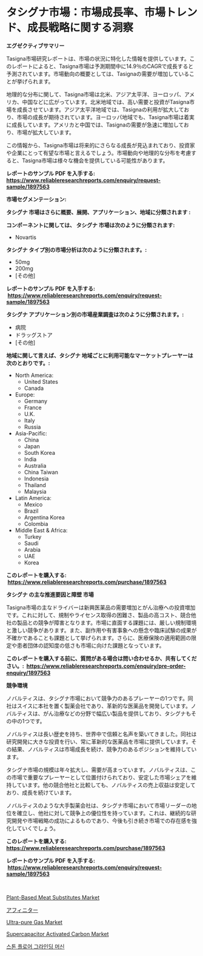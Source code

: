 <p><h1>タシグナ市場：市場成長率、市場トレンド、成長戦略に関する洞察</h1></p><p><strong>エグゼクティブサマリー</strong></p>
<p><p>Tasigna市場研究レポートは、市場の状況に特化した情報を提供しています。このレポートによると、Tasigna市場は予測期間中に14.9％のCAGRで成長すると予測されています。市場動向の概要としては、Tasignaの需要が増加していることが挙げられます。</p><p>地理的な分布に関して、Tasigna市場は北米、アジア太平洋、ヨーロッパ、アメリカ、中国などに広がっています。北米地域では、高い需要と投資がTasigna市場を成長させています。アジア太平洋地域では、Tasignaの利用が拡大しており、市場の成長が期待されています。ヨーロッパ地域でも、Tasigna市場は着実に成長しています。アメリカと中国では、Tasignaの需要が急速に増加しており、市場が拡大しています。</p><p>この情報から、Tasigna市場は将来的にさらなる成長が見込まれており、投資家や企業にとって有望な市場と言えるでしょう。市場動向や地理的な分布を考慮すると、Tasigna市場は様々な機会を提供している可能性があります。</p></p>
<p><strong>レポートのサンプル PDF を入手する: <a href="https://www.reliableresearchreports.com/enquiry/request-sample/1897563">https://www.reliableresearchreports.com/enquiry/request-sample/1897563</a></strong></p>
<p><strong>市場セグメンテーション:</strong></p>
<p><strong> タシグナ 市場はさらに概要、展開、アプリケーション、地域に分類されます :</strong></p>
<p><strong>コンポーネントに関しては、 タシグナ 市場は次のように分類されます: &nbsp;</strong></p>
<p><ul><li>Novartis</li></ul></p>
<p><strong> タシグナ タイプ別の市場分析は次のように分類されます。:</strong></p>
<p><ul><li>50mg</li><li>200mg</li><li>[その他]</li></ul></p>
<p><strong>レポートのサンプル PDF を入手する: &nbsp;<a href="https://www.reliableresearchreports.com/enquiry/request-sample/1897563">https://www.reliableresearchreports.com/enquiry/request-sample/1897563</a></strong></p>
<p><strong> タシグナ アプリケーション別の市場産業調査は次のように分類されます。:</strong></p>
<p><ul><li>病院</li><li>ドラッグストア</li><li>[その他]</li></ul></p>
<p><strong>地域に関して言えば、タシグナ 地域ごとに利用可能なマーケットプレーヤーは次のとおりです。:</strong></p>
<p><ul>
    <li>
        North America:
        <ul>
            <li>United States</li>
            <li>Canada</li>
        </ul>
    </li>
    <li>
        Europe:
        <ul>
            <li>Germany</li>
            <li>France</li>
            <li>U.K.</li>
            <li>Italy</li>
            <li>Russia</li>
        </ul>
    </li>
    <li>
        Asia-Pacific:
        <ul>
            <li>China</li>
            <li>Japan</li>
            <li>South Korea</li>
            <li>India</li>
            <li>Australia</li>
            <li>China Taiwan</li>
            <li>Indonesia</li>
            <li>Thailand</li>
            <li>Malaysia</li>
        </ul>
    </li>
    <li>
        Latin America:
        <ul>
            <li>Mexico</li>
            <li>Brazil</li>
            <li>Argentina Korea</li>
            <li>Colombia</li>
        </ul>
    </li>
    <li>
        Middle East & Africa:
        <ul>
            <li>Turkey</li>
            <li>Saudi</li>
            <li>Arabia</li>
            <li>UAE</li>
            <li>Korea</li>
        </ul>
    </li>
    </ul></p>
<p><strong>このレポートを購入する: &nbsp;<a href="https://www.reliableresearchreports.com/purchase/1897563">https://www.reliableresearchreports.com/purchase/1897563</a></strong></p>
<p><strong>タシグナ の主な推進要因と障壁 市場</strong></p>
<p><p>Tasigna市場の主なドライバーは新興医薬品の需要増加とがん治療への投資増加です。これに対して、規制やライセンス取得の困難さ、製品の高コスト、競合他社の製品との競争が障害となります。市場に直面する課題には、厳しい規制環境と激しい競争があります。また、副作用や有害事象への懸念や臨床試験の成果が不確かであることも課題として挙げられます。さらに、医療保険の適用範囲の限定や患者団体の認知度の低さも市場に向けた課題となっています。</p></p>
<p><strong>このレポートを購入する前に、質問がある場合は問い合わせるか、共有してください。:&nbsp; <a href="https://www.reliableresearchreports.com/enquiry/pre-order-enquiry/1897563">https://www.reliableresearchreports.com/enquiry/pre-order-enquiry/1897563</a></strong></p>
<p><strong>競争環境</strong></p>
<p><p>ノバルティスは、タシグナ市場において競争力のあるプレーヤーの1つです。同社はスイスに本社を置く製薬会社であり、革新的な医薬品を開発しています。ノバルティスは、がん治療などの分野で幅広い製品を提供しており、タシグナもその中の1つです。</p><p>ノバルティスは長い歴史を持ち、世界中で信頼と名声を築いてきました。同社は研究開発に大きな投資を行い、常に革新的な医薬品を市場に提供しています。その結果、ノバルティスは市場成長を続け、競争力のあるポジションを維持しています。</p><p>タシグナ市場の規模は年々拡大し、需要が高まっています。ノバルティスは、この市場で重要なプレーヤーとして位置付けられており、安定した市場シェアを維持しています。他の競合他社と比較しても、ノバルティスの売上収益は安定しており、成長を続けています。</p><p>ノバルティスのような大手製薬会社は、タシグナ市場において市場リーダーの地位を確立し、他社に対して競争上の優位性を持っています。これは、継続的な研究開発や市場戦略の成功によるものであり、今後も引き続き市場での存在感を強化していくでしょう。</p></p>
<p><strong>このレポートを購入する: &nbsp; <a href="https://www.reliableresearchreports.com/purchase/1897563">https://www.reliableresearchreports.com/purchase/1897563</a></strong></p>
<p><strong>レポートのサンプル PDF を入手する: &nbsp;<a href="https://www.reliableresearchreports.com/enquiry/request-sample/1897563">https://www.reliableresearchreports.com/enquiry/request-sample/1897563</a></strong><strong></strong></p>
<p>&nbsp;</p>
<p><p><a href="https://issuu.com/reportprime-2/docs/plant-based-meat-substitutes-market-size-2030.pptx">Plant-Based Meat Substitutes Market</a></p><p><a href="https://github.com/zekaoe592392/Market-Research-Report-List-1/blob/main/8594465193236.md">アフィニター</a></p><p><a href="https://issuu.com/reportprime-2/docs/ultra-pure-gas-market-size-2030.pptx">Ultra-pure Gas Market</a></p><p><a href="https://github.com/Krish2023na/Market-Research-Report-List-3/blob/main/supercapacitor-activated-carbon-market.md">Supercapacitor Activated Carbon Market</a></p><p><a href="https://github.com/vs10l4sfg5c/Market-Research-Report-List-1/blob/main/8957624193021.md">스톤 플로어 그라인딩 머신</a></p></p>